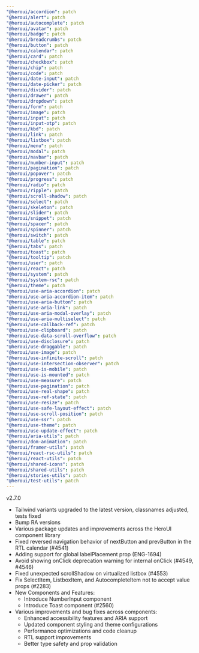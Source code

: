 ```yaml
---
"@heroui/accordion": patch
"@heroui/alert": patch
"@heroui/autocomplete": patch
"@heroui/avatar": patch
"@heroui/badge": patch
"@heroui/breadcrumbs": patch
"@heroui/button": patch
"@heroui/calendar": patch
"@heroui/card": patch
"@heroui/checkbox": patch
"@heroui/chip": patch
"@heroui/code": patch
"@heroui/date-input": patch
"@heroui/date-picker": patch
"@heroui/divider": patch
"@heroui/drawer": patch
"@heroui/dropdown": patch
"@heroui/form": patch
"@heroui/image": patch
"@heroui/input": patch
"@heroui/input-otp": patch
"@heroui/kbd": patch
"@heroui/link": patch
"@heroui/listbox": patch
"@heroui/menu": patch
"@heroui/modal": patch
"@heroui/navbar": patch
"@heroui/number-input": patch
"@heroui/pagination": patch
"@heroui/popover": patch
"@heroui/progress": patch
"@heroui/radio": patch
"@heroui/ripple": patch
"@heroui/scroll-shadow": patch
"@heroui/select": patch
"@heroui/skeleton": patch
"@heroui/slider": patch
"@heroui/snippet": patch
"@heroui/spacer": patch
"@heroui/spinner": patch
"@heroui/switch": patch
"@heroui/table": patch
"@heroui/tabs": patch
"@heroui/toast": patch
"@heroui/tooltip": patch
"@heroui/user": patch
"@heroui/react": patch
"@heroui/system": patch
"@heroui/system-rsc": patch
"@heroui/theme": patch
"@heroui/use-aria-accordion": patch
"@heroui/use-aria-accordion-item": patch
"@heroui/use-aria-button": patch
"@heroui/use-aria-link": patch
"@heroui/use-aria-modal-overlay": patch
"@heroui/use-aria-multiselect": patch
"@heroui/use-callback-ref": patch
"@heroui/use-clipboard": patch
"@heroui/use-data-scroll-overflow": patch
"@heroui/use-disclosure": patch
"@heroui/use-draggable": patch
"@heroui/use-image": patch
"@heroui/use-infinite-scroll": patch
"@heroui/use-intersection-observer": patch
"@heroui/use-is-mobile": patch
"@heroui/use-is-mounted": patch
"@heroui/use-measure": patch
"@heroui/use-pagination": patch
"@heroui/use-real-shape": patch
"@heroui/use-ref-state": patch
"@heroui/use-resize": patch
"@heroui/use-safe-layout-effect": patch
"@heroui/use-scroll-position": patch
"@heroui/use-ssr": patch
"@heroui/use-theme": patch
"@heroui/use-update-effect": patch
"@heroui/aria-utils": patch
"@heroui/dom-animation": patch
"@heroui/framer-utils": patch
"@heroui/react-rsc-utils": patch
"@heroui/react-utils": patch
"@heroui/shared-icons": patch
"@heroui/shared-utils": patch
"@heroui/stories-utils": patch
"@heroui/test-utils": patch
---
```



v2.7.0
- Tailwind variants upgraded to the latest version, classnames adjusted, tests fixed
- Bump RA versions
- Various package updates and improvements across the HeroUI component library
- Fixed reversed navigation behavior of nextButton and prevButton in the RTL calendar (#4541)
- Adding support for global labelPlacement prop (ENG-1694)
- Avoid showing onClick deprecation warning for internal onClick (#4549, #4546)
- Fixed unexpected scrollShadow on virtualized listbox (#4553)
- Fix SelectItem, ListboxItem, and AutocompleteItem not to accept value props (#2283)
- New Components and Features:
  - Introduce NumberInput component
  - Introduce Toast component (#2560)
- Various improvements and bug fixes across components:
  - Enhanced accessibility features and ARIA support
  - Updated component styling and theme configurations
  - Performance optimizations and code cleanup
  - RTL support improvements
  - Better type safety and prop validation 
